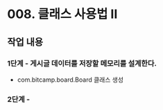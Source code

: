 # 008. 클래스 사용법 II


## 작업 내용

### 1단계 - 게시글 데이터를 저장할 메모리를 설계한다.
- com.bitcamp.board.Board 클래스 생성

### 2단계 - 